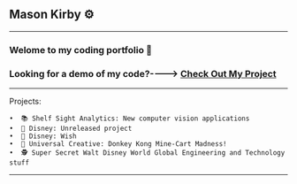 ## Mason Kirby ⚙️

---

### Welome to my coding portfolio 🙂

### Looking for a demo of my code?----> [Check Out My Project](https://github.com/Mason-programming/resume_code_examples/blob/main/code_python/demo.py)

---

Projects:

    •  📚 Shelf Sight Analytics: New computer vision applications
    •  💫 Disney: Unreleased project 
    •  💫 Disney: Wish
    •  🎢 Universal Creative: Donkey Kong Mine-Cart Madness! 
    •  🕵️‍ Super Secret Walt Disney World Global Engineering and Technology stuff

---